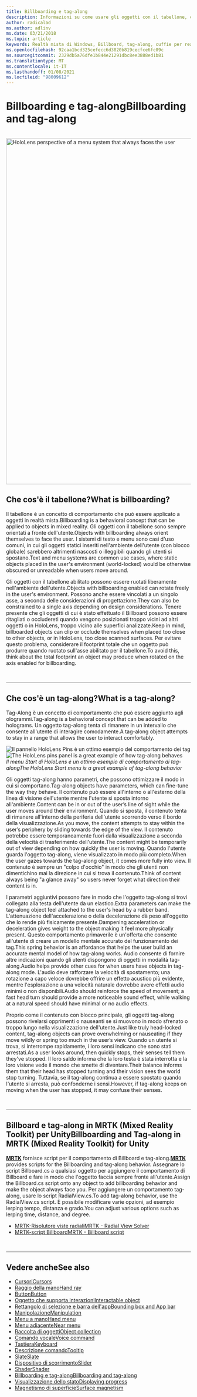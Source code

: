 ```yaml
---
title: Billboarding e tag-along
description: Informazioni su come usare gli oggetti con il tabellone, che sempre si orientano a far fronte all'utente nelle applicazioni di realtà mista.
author: radicalad
ms.author: adlinv
ms.date: 03/21/2018
ms.topic: article
keywords: Realtà mista di Windows, Billboard, tag-along, cuffie per realtà mista, auricolare di realtà mista di Windows, headset di realtà virtuale, HoloLens, MRTK, Toolkit realtà mista
ms.openlocfilehash: 92caa1bcd325cefecc6d3820b819cecfce6fc09c
ms.sourcegitcommit: 2329db5a76dfe1b844e21291dbc8ee3888ed1b81
ms.translationtype: MT
ms.contentlocale: it-IT
ms.lasthandoff: 01/08/2021
ms.locfileid: "98009612"
---
```

# <a name="billboarding-and-tag-along"></a><span data-ttu-id="a45c8-104">Billboarding e tag-along</span><span class="sxs-lookup"><span data-stu-id="a45c8-104">Billboarding and tag-along</span></span>

<br>

<img src="images/MRTK_TagAlong.gif" alt="HoloLens perspective of a menu system that always faces the user" width="940px">
<br>

## <a name="what-is-billboarding"></a><span data-ttu-id="a45c8-105">Che cos'è il tabellone?</span><span class="sxs-lookup"><span data-stu-id="a45c8-105">What is billboarding?</span></span>

<span data-ttu-id="a45c8-106">Il tabellone è un concetto di comportamento che può essere applicato a oggetti in realtà mista.</span><span class="sxs-lookup"><span data-stu-id="a45c8-106">Billboarding is a behavioral concept that can be applied to objects in mixed reality.</span></span> <span data-ttu-id="a45c8-107">Gli oggetti con il tabellone sono sempre orientati a fronte dell'utente.</span><span class="sxs-lookup"><span data-stu-id="a45c8-107">Objects with billboarding always orient themselves to face the user.</span></span> <span data-ttu-id="a45c8-108">I sistemi di testo e menu sono casi d'uso comuni, in cui gli oggetti statici inseriti nell'ambiente dell'utente (con blocco globale) sarebbero altrimenti nascosti o illeggibili quando gli utenti si spostano.</span><span class="sxs-lookup"><span data-stu-id="a45c8-108">Text and menu systems are common use cases, where static objects placed in the user's environment (world-locked) would be otherwise obscured or unreadable when users move around.</span></span>

<span data-ttu-id="a45c8-109">Gli oggetti con il tabellone abilitato possono essere ruotati liberamente nell'ambiente dell'utente.</span><span class="sxs-lookup"><span data-stu-id="a45c8-109">Objects with billboarding enabled can rotate freely in the user's environment.</span></span> <span data-ttu-id="a45c8-110">Possono anche essere vincolati a un singolo asse, a seconda delle considerazioni di progettazione.</span><span class="sxs-lookup"><span data-stu-id="a45c8-110">They can also be constrained to a single axis depending on design considerations.</span></span> <span data-ttu-id="a45c8-111">Tenere presente che gli oggetti di cui è stato effettuato il Billboard possono essere ritagliati o occludereti quando vengono posizionati troppo vicini ad altri oggetti o in HoloLens, troppo vicino alle superfici analizzate.</span><span class="sxs-lookup"><span data-stu-id="a45c8-111">Keep in mind, billboarded objects can clip or occlude themselves when placed too close to other objects, or in HoloLens, too close scanned surfaces.</span></span> <span data-ttu-id="a45c8-112">Per evitare questo problema, considerare il footprint totale che un oggetto può produrre quando ruotato sull'asse abilitato per il tabellone.</span><span class="sxs-lookup"><span data-stu-id="a45c8-112">To avoid this, think about the total footprint an object may produce when rotated on the axis enabled for billboarding.</span></span>

<br>

---
## <a name="what-is-a-tag-along"></a><span data-ttu-id="a45c8-113">Che cos'è un tag-along?</span><span class="sxs-lookup"><span data-stu-id="a45c8-113">What is a tag-along?</span></span>

<span data-ttu-id="a45c8-114">Tag-Along è un concetto di comportamento che può essere aggiunto agli ologrammi.</span><span class="sxs-lookup"><span data-stu-id="a45c8-114">Tag-along is a behavioral concept that can be added to holograms.</span></span> <span data-ttu-id="a45c8-115">Un oggetto tag-along tenta di rimanere in un intervallo che consente all'utente di interagire comodamente.</span><span class="sxs-lookup"><span data-stu-id="a45c8-115">A tag-along object attempts to stay in a range that allows the user to interact comfortably.</span></span>

<span data-ttu-id="a45c8-116">![Il pannello HoloLens Pins è un ottimo esempio del comportamento dei tag](images/tagalong-1000px.jpg)</span><span class="sxs-lookup"><span data-stu-id="a45c8-116">![The HoloLens pins panel is a great example of how tag-along behaves](images/tagalong-1000px.jpg)</span></span><br>
<span data-ttu-id="a45c8-117">*Il menu Start di HoloLens è un ottimo esempio di comportamento di tag-along*</span><span class="sxs-lookup"><span data-stu-id="a45c8-117">*The HoloLens Start menu is a great example of tag-along behavior*</span></span>

<span data-ttu-id="a45c8-118">Gli oggetti tag-along hanno parametri, che possono ottimizzare il modo in cui si comportano.</span><span class="sxs-lookup"><span data-stu-id="a45c8-118">Tag-along objects have parameters, which can fine-tune the way they behave.</span></span> <span data-ttu-id="a45c8-119">Il contenuto può essere all'interno o all'esterno della linea di visione dell'utente mentre l'utente si sposta intorno all'ambiente.</span><span class="sxs-lookup"><span data-stu-id="a45c8-119">Content can be in or out of the user’s line of sight while the user moves around their environment.</span></span> <span data-ttu-id="a45c8-120">Quando si sposta, il contenuto tenta di rimanere all'interno della periferia dell'utente scorrendo verso il bordo della visualizzazione.</span><span class="sxs-lookup"><span data-stu-id="a45c8-120">As you move, the content attempts to stay within the user’s periphery by sliding towards the edge of the view.</span></span> <span data-ttu-id="a45c8-121">Il contenuto potrebbe essere temporaneamente fuori dalla visualizzazione a seconda della velocità di trasferimento dell'utente.</span><span class="sxs-lookup"><span data-stu-id="a45c8-121">The content might be temporarily out of view depending on how quickly the user is moving.</span></span> <span data-ttu-id="a45c8-122">Quando l'utente guarda l'oggetto tag-along, viene visualizzato in modo più completo.</span><span class="sxs-lookup"><span data-stu-id="a45c8-122">When the user gazes towards the tag-along object, it comes more fully into view.</span></span> <span data-ttu-id="a45c8-123">Il contenuto è sempre un "colpo d'occhio" in modo che gli utenti non dimentichino mai la direzione in cui si trova il contenuto.</span><span class="sxs-lookup"><span data-stu-id="a45c8-123">Think of content always being "a glance away" so users never forget what direction their content is in.</span></span>

<span data-ttu-id="a45c8-124">I parametri aggiuntivi possono fare in modo che l'oggetto tag-along si trovi collegato alla testa dell'utente da un elastico.</span><span class="sxs-lookup"><span data-stu-id="a45c8-124">Extra parameters can make the tag-along object feel attached to the user's head by a rubber band.</span></span> <span data-ttu-id="a45c8-125">L'attenuazione dell'accelerazione o della decelerazione dà peso all'oggetto che lo rende più fisicamente presente.</span><span class="sxs-lookup"><span data-stu-id="a45c8-125">Dampening acceleration or deceleration gives weight to the object making it feel more physically present.</span></span> <span data-ttu-id="a45c8-126">Questo comportamento primaverile è un'offerta che consente all'utente di creare un modello mentale accurato del funzionamento dei tag.</span><span class="sxs-lookup"><span data-stu-id="a45c8-126">This spring behavior is an affordance that helps the user build an accurate mental model of how tag-along works.</span></span> <span data-ttu-id="a45c8-127">Audio consente di fornire altre indicazioni quando gli utenti dispongono di oggetti in modalità tag-along.</span><span class="sxs-lookup"><span data-stu-id="a45c8-127">Audio helps provide other cues for when users have objects in tag-along mode.</span></span> <span data-ttu-id="a45c8-128">L'audio deve rafforzare la velocità di spostamento; una rotazione a capo veloce dovrebbe offrire un effetto acustico più evidente, mentre l'esplorazione a una velocità naturale dovrebbe avere effetti audio minimi o non disponibili.</span><span class="sxs-lookup"><span data-stu-id="a45c8-128">Audio should reinforce the speed of movement; a fast head turn should provide a more noticeable sound effect, while walking at a natural speed should have minimal or no audio effects.</span></span>

<span data-ttu-id="a45c8-129">Proprio come il contenuto con blocco principale, gli oggetti tag-along possono rivelarsi opprimenti o nauseanti se si muovono in modo sfrenato o troppo lungo nella visualizzazione dell'utente.</span><span class="sxs-lookup"><span data-stu-id="a45c8-129">Just like truly head-locked content, tag-along objects can prove overwhelming or nauseating if they move wildly or spring too much in the user’s view.</span></span> <span data-ttu-id="a45c8-130">Quando un utente si trova, si interrompe rapidamente, i loro sensi indicano che sono stati arrestati.</span><span class="sxs-lookup"><span data-stu-id="a45c8-130">As a user looks around, then quickly stops, their senses tell them they've stopped.</span></span> <span data-ttu-id="a45c8-131">Il loro saldo informa che la loro testa è stata interrotta e la loro visione vede il mondo che smette di diventare.</span><span class="sxs-lookup"><span data-stu-id="a45c8-131">Their balance informs them that their head has stopped turning and their vision sees the world stop turning.</span></span> <span data-ttu-id="a45c8-132">Tuttavia, se il tag-along continua a essere spostato quando l'utente si arresta, può confonderne i sensi.</span><span class="sxs-lookup"><span data-stu-id="a45c8-132">However, if tag-along keeps on moving when the user has stopped, it may confuse their senses.</span></span>

<br>

---

## <a name="billboarding-and-tag-along-in-mrtk-mixed-reality-toolkit-for-unity"></a><span data-ttu-id="a45c8-133">Billboard e tag-along in MRTK (Mixed Reality Toolkit) per Unity</span><span class="sxs-lookup"><span data-stu-id="a45c8-133">Billboarding and Tag-along in MRTK (Mixed Reality Toolkit) for Unity</span></span>
<span data-ttu-id="a45c8-134">**[MRTK](https://github.com/Microsoft/MixedRealityToolkit-Unity)** fornisce script per il comportamento di Billboard e tag-along.</span><span class="sxs-lookup"><span data-stu-id="a45c8-134">**[MRTK](https://github.com/Microsoft/MixedRealityToolkit-Unity)** provides scripts for the Billboarding and tag-along behavior.</span></span> <span data-ttu-id="a45c8-135">Assegnare lo script Billboard.cs a qualsiasi oggetto per aggiungere il comportamento di Billboard e fare in modo che l'oggetto faccia sempre fronte all'utente.</span><span class="sxs-lookup"><span data-stu-id="a45c8-135">Assign the Billboard.cs script onto any object to add billboarding behavior and make the object always face you.</span></span> <span data-ttu-id="a45c8-136">Per aggiungere un comportamento tag-along, usare lo script RadialView.cs.</span><span class="sxs-lookup"><span data-stu-id="a45c8-136">To add tag-along behavior, use the RadialView.cs script.</span></span> <span data-ttu-id="a45c8-137">È possibile modificare varie opzioni, ad esempio lerping tempo, distanza e grado.</span><span class="sxs-lookup"><span data-stu-id="a45c8-137">You can adjust various options such as lerping time, distance, and degree.</span></span>

* [<span data-ttu-id="a45c8-138">MRTK-Risolutore viste radiali</span><span class="sxs-lookup"><span data-stu-id="a45c8-138">MRTK - Radial View Solver</span></span>](https://microsoft.github.io/MixedRealityToolkit-Unity/Documentation/README_Solver.html#radialview)
* [<span data-ttu-id="a45c8-139">MRTK-script Billboard</span><span class="sxs-lookup"><span data-stu-id="a45c8-139">MRTK - Billboard script</span></span>](https://github.com/microsoft/MixedRealityToolkit-Unity/blob/mrtk_release/Assets/MixedRealityToolkit.SDK/Features/UX/Scripts/Utilities/Billboard.cs)


<br>

---

## <a name="see-also"></a><span data-ttu-id="a45c8-140">Vedere anche</span><span class="sxs-lookup"><span data-stu-id="a45c8-140">See also</span></span>

* [<span data-ttu-id="a45c8-141">Cursori</span><span class="sxs-lookup"><span data-stu-id="a45c8-141">Cursors</span></span>](cursors.md)
* [<span data-ttu-id="a45c8-142">Raggio della mano</span><span class="sxs-lookup"><span data-stu-id="a45c8-142">Hand ray</span></span>](point-and-commit.md)
* [<span data-ttu-id="a45c8-143">Button</span><span class="sxs-lookup"><span data-stu-id="a45c8-143">Button</span></span>](button.md)
* [<span data-ttu-id="a45c8-144">Oggetto che supporta interazioni</span><span class="sxs-lookup"><span data-stu-id="a45c8-144">Interactable object</span></span>](interactable-object.md)
* [<span data-ttu-id="a45c8-145">Rettangolo di selezione e barra dell'app</span><span class="sxs-lookup"><span data-stu-id="a45c8-145">Bounding box and App bar</span></span>](app-bar-and-bounding-box.md)
* [<span data-ttu-id="a45c8-146">Manipolazione</span><span class="sxs-lookup"><span data-stu-id="a45c8-146">Manipulation</span></span>](direct-manipulation.md)
* [<span data-ttu-id="a45c8-147">Menu a mano</span><span class="sxs-lookup"><span data-stu-id="a45c8-147">Hand menu</span></span>](hand-menu.md)
* [<span data-ttu-id="a45c8-148">Menu adiacente</span><span class="sxs-lookup"><span data-stu-id="a45c8-148">Near menu</span></span>](near-menu.md)
* [<span data-ttu-id="a45c8-149">Raccolta di oggetti</span><span class="sxs-lookup"><span data-stu-id="a45c8-149">Object collection</span></span>](object-collection.md)
* [<span data-ttu-id="a45c8-150">Comando vocale</span><span class="sxs-lookup"><span data-stu-id="a45c8-150">Voice command</span></span>](voice-input.md)
* [<span data-ttu-id="a45c8-151">Tastiera</span><span class="sxs-lookup"><span data-stu-id="a45c8-151">Keyboard</span></span>](keyboard.md)
* [<span data-ttu-id="a45c8-152">Descrizione comando</span><span class="sxs-lookup"><span data-stu-id="a45c8-152">Tooltip</span></span>](tooltip.md)
* [<span data-ttu-id="a45c8-153">Slate</span><span class="sxs-lookup"><span data-stu-id="a45c8-153">Slate</span></span>](slate.md)
* [<span data-ttu-id="a45c8-154">Dispositivo di scorrimento</span><span class="sxs-lookup"><span data-stu-id="a45c8-154">Slider</span></span>](slider.md)
* [<span data-ttu-id="a45c8-155">Shader</span><span class="sxs-lookup"><span data-stu-id="a45c8-155">Shader</span></span>](shader.md)
* [<span data-ttu-id="a45c8-156">Billboarding e tag-along</span><span class="sxs-lookup"><span data-stu-id="a45c8-156">Billboarding and tag-along</span></span>](billboarding-and-tag-along.md)
* [<span data-ttu-id="a45c8-157">Visualizzazione dello stato</span><span class="sxs-lookup"><span data-stu-id="a45c8-157">Displaying progress</span></span>](progress.md)
* [<span data-ttu-id="a45c8-158">Magnetismo di superficie</span><span class="sxs-lookup"><span data-stu-id="a45c8-158">Surface magnetism</span></span>](surface-magnetism.md)
